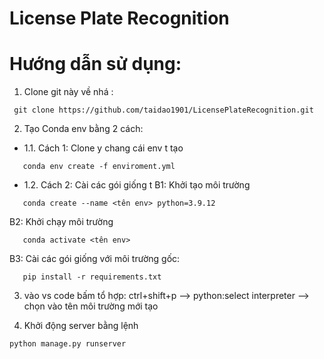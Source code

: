 # License Plate Recognition
# Hướng dẫn sử dụng: 
1. Clone git này về nhá : 
```
 git clone https://github.com/taidao1901/LicensePlateRecognition.git
```
2. Tạo Conda env bằng 2 cách:
 - 1.1. Cách 1: Clone y chang cái env t tạo

 ```
    conda env create -f enviroment.yml 
 ```
 - 1.2. Cách 2: Cài các gói giống t
 B1: Khởi tạo môi trường
 ```
    conda create --name <tên env> python=3.9.12
 ```
 B2: Khởi chạy môi trường
 ```
    conda activate <tên env>
 ```
 B3: Cài các gói giống với môi trường gốc:
 ```
    pip install -r requirements.txt
 ```

3. vào vs code bấm tổ hợp: ctrl+shift+p --> python:select interpreter --> chọn vào tên môi trường mới tạo

4. Khởi động server bằng lệnh
```
python manage.py runserver
```
